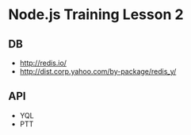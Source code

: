 # Node.js Training Lesson 2

## DB
   * http://redis.io/
   * http://dist.corp.yahoo.com/by-package/redis_y/

## API
   * YQL
   * PTT

